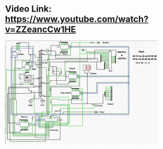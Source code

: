 # Video Link: https://www.youtube.com/watch?v=ZZeancCw1HE
![alt text](https://github.com/Dream-kid/SAP-1-Computer-using-Logisim/blob/main/sap1.jpg)
